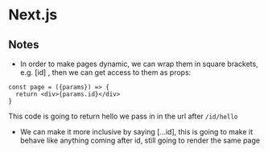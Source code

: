 # Next.js

## Notes

- In order to make pages dynamic, we can wrap them in square brackets, e.g.
  [id] , then we can get access to them as props:

```
const page = ({params}) => {
  return <div>{params.id}</div>
}
```

This code is going to return hello we pass in in the url after `/id/hello`

- We can make it more inclusive by saying [...id], this is going to make it behave like anything coming after id, still going to render the same page
